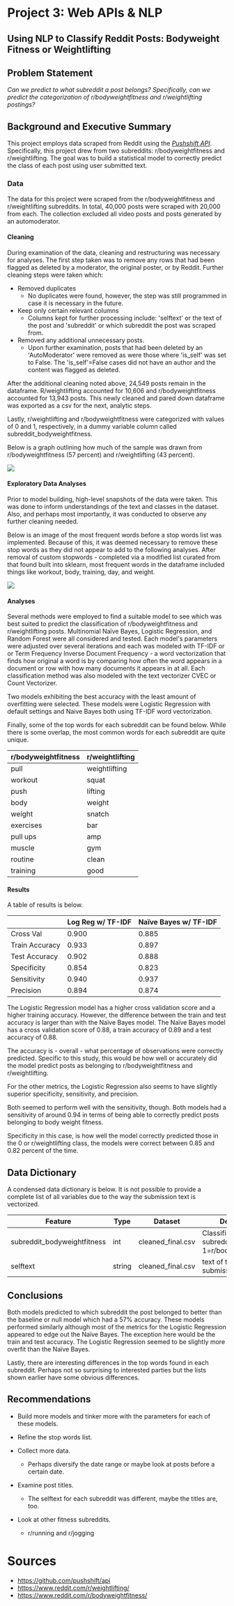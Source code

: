 # Project 3: Web APIs & NLP

## Using NLP to Classify Reddit Posts: Bodyweight Fitness or Weightlifting

## Problem Statement

*Can we predict to what subreddit a post belongs?  Specifically, can we predict the categorization of r/bodyweightfitness and r/weightlifting postings?*

## Background and Executive Summary

This project employs data scraped from Reddit using the [*Pushshift API*](https://github.com/pushshift/api). Specifically, this project drew from two subreddits: r/bodyweightfitness and r/weightlifting. The goal was to build a statistical model to correctly predict the class of each post using user submitted text.  

### Data

The data for this project were scraped from the r/bodyweightfitness and r/weightlifting subreddits.  In total, 40,000 posts were scraped with 20,000 from each. The collection excluded all video posts and posts generated by an automoderator. 

#### Cleaning

During examination of the data, cleaning and restructuring was necessary for analyses. The first step taken was to remove any rows that had been flagged as deleted by a moderator, the original poster, or by Reddit. Further cleaning steps were taken which:   

- Removed duplicates
    - No duplicates were found, however, the step was still programmed in case it is necessary in the future.
- Keep only certain relevant columns
    - Columns kept for further processing include: 'selftext' or the text of the post and 'subreddit' or which subreddit the post was scraped from.
- Removed any additional unnecessary posts.
    - Upon further examination, posts that had been deleted by an 'AutoModerator' were removed as were those where 'is_self' was set to False.  The 'is_self'=False cases did not have an author and the content was flagged as deleted. 
    
After the additional cleaning noted above, 24,549 posts remain in the dataframe.  R/weightlifting accounted for 10,606 and r/bodyweightfitness accounted for 13,943 posts. This newly cleaned and pared down dataframe was exported as a csv for the next, analytic steps.

Lastly, r/weightlifting and r/bodyweightfitness were categorized with values of 0 and 1, respectively, in a dummy variable column called subreddit_bodyweightfitness.

Below is a graph outlining how much of the sample was drawn from r/bodyweightfitness (57 percent) and r/weightlifting (43 percent).

![](./assets/dist.png)

#### Exploratory Data Analyses

Prior to model building, high-level snapshots of the data were taken. This was done to inform understandings of the text and classes in the dataset. Also, and perhaps most importantly, it was conducted to observe any further cleaning needed.

Below is an image of the most frequent words before a stop words list was implemented.  Because of this, it was deemed necessary to remove these stop words as they did not appear to add to the following analyses.  After removal of custom stopwords - completed via a modified list curated from that found built into sklearn, most frequent words in the dataframe included things like workout, body, training, day, and weight.

![](./assets/pre_stop.png)

#### Analyses

Several methods were employed to find a suitable model to see which was best suited to predict the classification of r/bodyweightfitness and r/weightlifting posts.  Multinomial Naïve Bayes, Logistic Regression, and Random Forest were all considered and tested.  Each model's parameters were adjusted over several iterations and each was modeled with TF-IDF or or Term Frequency Inverse Document Frequency - a word vectorization that finds how original a word is by comparing how often the word appears in a document or row with how many documents it appears in at all.  Each classification method was also modeled with the text vectorizer CVEC or Count Vectorizer.

Two models exhibiting the best accuracy with the least amount of overfitting were selected.  These models were Logistic Regression with default settings and Naive Bayes both using TF-IDF word vectorization.

Finally, some of the top words for each subreddit can be found below. While there is some overlap, the most common words for each subreddit are quite unique.

| r/bodyweightfitness | r/weightlifting |
|---------------------|-----------------|
| pull                | weightlifting   |
| workout             | squat           |
| push                | lifting         |
| body                | weight          |
| weight              | snatch          |
| exercises           | bar             |
| pull ups            | amp             |
| muscle              | gym             |
| routine             | clean           |
| training            | good            |


#### Results

A table of results is below. 

|   |Log Reg w/ TF-IDF   |Naïve Bayes w/  TF-IDF   |
|---|---|---|
|Cross Val   |0.900   |0.885   |
|Train Accuracy   |0.933   |0.897   |
|Test Accuracy   |0.902   |0.888   |
|Specificity   |0.854   |0.823   |
|Sensitivity   |0.940   |0.937   |
|Precision   |0.894   |0.874   |


The Logistic Regression model has a higher cross validation score and a higher training accuracy.  However, the difference between the train and test accuracy is larger than with the Naïve Bayes model.  The Naïve Bayes model has a cross validation score of 0.88, a train accuracy of 0.89 and a test accuracy of 0.88.

The accuracy is - overall - what percentage of observations were correctly predicted.  Specific to this study, this would be how well or accurately did the model predict posts as belonging to r/bodyweightfitness and r/weightlifting.

For the other metrics, the Logistic Regression also seems to have slightly superior specificity, sensitivity, and precision.

Both seemed to perform well with the sensitivity, though. Both models had a sensitivity of around 0.94 in terms of being able to correctly predict posts belonging to body weight fitness.

Specificity in this case, is how well the model correctly predicted those in the 0 or r/weightlifting class, the models were correct between 0.85 and 0.82 percent of the time.

## Data Dictionary

A condensed data dictionary is below. It is not possible to provide a complete list of all variables due to the way the submission text is vectorized.

|Feature|Type|Dataset|Description|
|---|---|---|---|
|subreddit_bodyweightfitness|int|cleaned_final.csv|Classification of subreddit 1=r/bodyweightfitness| 
|selftext|string|cleaned_final.csv|text of the reddit submission| 


## Conclusions

Both models predicted to which subreddit the post belonged to better than the baseline or null model which had a 57% accuracy. These models performed similarly although most of the metrics for the Logistic Regression appeared to edge out the Naïve Bayes.  The exception here would be the train and test accuracy.  The Logistic Regression seemed to be slightly more overfit than the Naïve Bayes.

Lastly, there are interesting differences in the top words found in each subreddit.  Perhaps not so surprising to interested parties but the lists shown earlier have some obvious differences.


## Recommendations

* Build more models and tinker more with the parameters for each of these models.

* Refine the stop words list.

* Collect more data.  
    * Perhaps diversify the date range or maybe look at posts before a certain date.

* Examine post titles.  
    * The selftext for each subreddit was different, maybe the titles are, too.

* Look at other fitness subreddits.  
    * r/running and r/jogging

# Sources
* https://github.com/pushshift/api
* https://www.reddit.com/r/weightlifting/
* https://www.reddit.com/r/bodyweightfitness/
